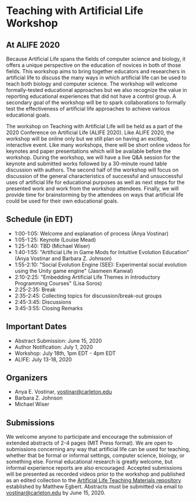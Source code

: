 # Teaching with Artificial Life Workshop
## At ALIFE 2020

Because Artificial Life spans the fields of computer science and biology, it offers a unique perspective on the education of novices in both of those fields. This workshop aims to bring together educators and researchers in artificial life to discuss the many ways in which artificial life can be used to teach both biology and computer science. The workshop will welcome formally-tested educational approaches but we also recognize the value in reporting educational experiences that did not have a control group. A secondary goal of the workshop will be to spark collaborations to formally test the effectiveness of artificial life approaches to achieve various educational goals.

The workshop on Teaching with Artificial Life will be held as a part of the 2020 Conference on Artificial Life (ALIFE 2020). Like ALIFE 2020, the workshop will be online only but we still plan on having an exciting, interactive event. Like many workshops, there will be short online videos for keynotes and paper presentations which will be available before the workshop. During the workshop, we will have a live Q&A session for the keynote and submitted works followed by a 30-minute round table discussion with authors.  The second half of the workshop will focus on discussion of the general characteristics of successful and unsuccessful uses of artificial life for educational purposes as well as next steps for the presented work and work from the workshop attendees. Finally, we will provide time for brainstorming by the attendees on ways that artificial life could be used for their own educational goals.

## Schedule (in EDT)
* 1:00-1:05: Welcome and explanation of process (Anya Vostinar)
* 1:05-1:25: Keynote (Louise Mead)
* 1:25-1:40: TBD (Michael Wiser)
* 1:40-1:55: "Artificial Life in Game Mods for Intuitive Evolution Education" (Anya Vostinar and Barbara Z. Johnson)
* 1:55-2:10: "Social Evolution Engine (SEE): Experimental social evolution using the Unity game engine" (Jasmeen Kanwal)
* 2:10-2:25: "Embedding Artificial Life Themes in Introductory Programming Courses" (Lisa Soros)
* 2:25-2:35: Break
* 2:35-2:45: Collecting topics for discussion/break-out groups
* 2:45-3:45: Discussions
* 3:45-3:55: Closing Remarks


## Important Dates
* Abstract Submission: June 15, 2020
* Author Notification: July 1, 2020
* Workshop: July 18th, 1pm EDT - 4pm EDT
* ALIFE: July 13-18, 2020

## Organizers
* Anya E. Vostinar, vostinar@carleton.edu
* Barbara Z. Johnson
* Michael Wiser

## Submissions
We welcome anyone to participate and encourage the submission of extended abstracts of 2-4 pages (MIT Press format). We are open to submissions concerning any way that artificial life can be used for teaching, whether that be formal or informal settings, computer science, biology, or something else. Formal educational research is greatly welcome, but informal experience reports are also encouraged. Accepted submissions will be presented as recorded videos prior to the workshop and published as an edited collection to the [Artificial Life Teaching Materials repository](https://github.com/isal-alife/artificial-life-teaching-materials) established by Matthew Egbert. Abstracts must be submitted via email to vostinar@carleton.edu by June 15, 2020. 
